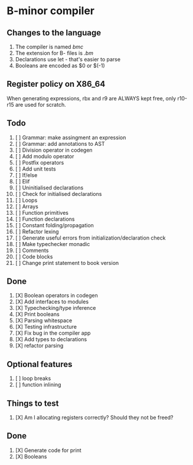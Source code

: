 # B-minor compiler

## Changes to the language
1. The compiler is named *bmc*
2. The extension for B- files is *.bm*
3. Declarations use let - that's easier to parse
4. Booleans are encoded as $0 or $(-1)

## Register policy on X86_64
When generating expressions, rbx and r9 are ALWAYS kept free,
only r10-r15 are used for scratch.

## Todo
1. [ ] Grammar: make assingment an expression
2. [ ] Grammar: add annotations to AST
3. [ ] Division operator in codegen
4. [ ] Add modulo operator
5. [ ] Postfix operators
6. [ ] Add unit tests
7. [ ] If/else
8. [ ] Elif
9. [ ] Uninitialised declarations
10. [ ] Check for initialised declarations
11. [ ] Loops
12. [ ] Arrays
13. [ ] Function primitives
14. [ ] Function declarations
15. [ ] Constant folding/propagation
16. [ ] Refactor lexing
17. [ ] Generate useful errors from initialization/declaration check
18. [ ] Make typechecker monadic
19. [ ] Comments
20. [ ] Code blocks
21. [ ] Change print statement to book version

## Done
1. [X] Boolean operators in codegen
2. [X] Add interfaces to modules
3. [X] Typechecking/type inference
4. [X] Print booleans
5. [X] Parsing whitespace
6. [X] Testing infrastructure
7. [X] Fix bug in the compiler app
8. [X] Add types to declarations
9. [X] refactor parsing

## Optional features
1. [ ] loop breaks
2. [ ] function inlining

## Things to test
1. [X] Am I allocating registers correctly? Should they not be freed?

## Done
1. [X] Generate code for print
2. [X] Booleans
